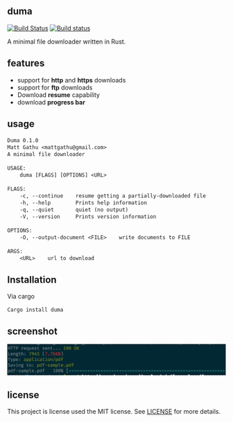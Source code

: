 ## duma

[![Build Status](https://travis-ci.org/mattgathu/duma.svg?branch=master)](https://travis-ci.org/mattgathu/duma)
[![Build status](https://ci.appveyor.com/api/projects/status/007cmm9c6c9onai9?svg=true)](https://ci.appveyor.com/project/mattgathu/duma)

A minimal file downloader written in Rust.

## features

* support for **http** and **https** downloads
* support for **ftp** downloads
* Download **resume** capability
* download **progress bar**

## usage

```
Duma 0.1.0
Matt Gathu <mattgathu@gmail.com>
A minimal file downloader

USAGE:
    duma [FLAGS] [OPTIONS] <URL>

FLAGS:
    -c, --continue    resume getting a partially-downloaded file
    -h, --help        Prints help information
    -q, --quiet       quiet (no output)
    -V, --version     Prints version information

OPTIONS:
    -O, --output-document <FILE>    write documents to FILE

ARGS:
    <URL>    url to download

```

## Installation

Via cargo

```
Cargo install duma
```

## screenshot

![screenshot](screenshot.png)

## license

This project is license used the MIT license. See [LICENSE](LICENSE) for more details.
